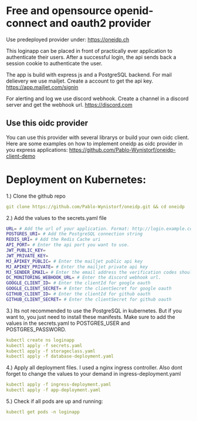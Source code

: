 # Free and opensource openid-connect and oauth2 provider

Use predeployed provider under: https://oneidp.ch

This loginapp can be placed in front of practically ever application to authenticate their users. After a successful login, the api sends back a session cookie to authenticate the user.

The app is build with express js and a PostgreSQL backend. 
For mail delievery we use mailjet. Create a account to get the api key. https://app.mailjet.com/signin

For alerting and log we use discord webhook. Create a channel in a discord server and get the webhook url. https://discord.com

## Use this oidc provider
You can use this provider with several librarys or build your own oidc client.
Here are some examples on how to implement oneidp as oidc provider in you express applications:
https://github.com/Pablo-Wynistorf/oneidp-client-demo


# Deployment on Kubernetes:

1.) Clone the github repo

```yaml
git clone https://github.com/Pablo-Wynistorf/oneidp.git && cd oneidp
```
2.) Add the values to the secrets.yaml file

```bash
URL= # Add the url of your application. Format: http://login.example.com, https://login.example.com
POSTGRES_URI= # Add the PostgreSQL connection string
REDIS_URI= # Add the Redis Cache uri
API_PORT= # Enter the api port you want to use. 
JWT_PUBLIC_KEY=
JWT_PRIVATE_KEY=
MJ_APIKEY_PUBLIC= # Enter the mailjet public api key
MJ_APIKEY_PRIVATE= # Enter the mailjet private api key
MJ_SENDER_EMAIL= # Enter the email address the verification codes should be sent from. You need to configure it in the mailjet dashboard. 
DC_MONITORING_WEBHOOK_URL= # Enter the discord webhook url.
GOOGLE_CLIENT_ID= # Enter the clientId for google oauth
GOOGLE_CLIENT_SECRET= # Enter the clientSecret for google oauth
GITHUB_CLIENT_ID= # Enter the clientId for github oauth
GITHUB_CLIENT_SECRET= # Enter the clientSecret for github oauth
```

3.) Its not recommended to use the PostgreSQL in kubernetes. But if you want to, you just need to install these manifests. Make sure to add the values in the secrets.yaml to POSTGRES_USER and POSTGRES_PASSWORD. 
```yaml
kubectl create ns loginapp
kubectl apply -f secrets.yaml
kubectl apply -f storageclass.yaml
kubectl apply -f database-deployment.yaml
```

4.) Apply all deployment files. 
I used a nginx ingress controller. Also dont forget to change the values to your demand in ingress-deployment.yaml

```yaml
kubectl apply -f ingress-deployment.yaml
kubectl apply -f app-deployment.yaml
```

5.) Check if all pods are up and running:

```yaml
kubectl get pods -n loginapp
```
